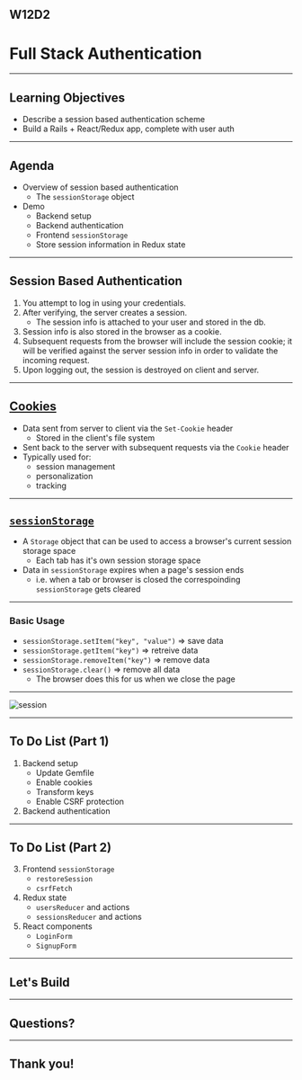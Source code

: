 ## W12D2
# Full Stack Authentication

---

## Learning Objectives

+ Describe a session based authentication scheme
+ Build a Rails + React/Redux app, complete with user auth

---

## Agenda
- Overview of session based authentication
    - The `sessionStorage` object
- Demo
    - Backend setup
    - Backend authentication
    - Frontend `sessionStorage`
    - Store session information in Redux state

---

## Session Based Authentication

1. You attempt to log in using your credentials.
2. After verifying, the server creates a session.
	+ The session info is attached to your user and stored in the db.
3. Session info is also stored in the browser as a cookie.
4. Subsequent requests from the browser will include the session cookie; it will be verified against the server session info in order to validate the incoming request.
5. Upon logging out, the session is destroyed on client and server.

---

## [Cookies](https://developer.mozilla.org/en-US/docs/Web/HTTP/Cookies)

- Data sent from server to client via the `Set-Cookie` header
	- Stored in the client's file system
- Sent back to the server with subsequent requests via the `Cookie` header
- Typically used for:
	- session management
  - personalization
  - tracking
  
---

## [`sessionStorage`](https://developer.mozilla.org/en-US/docs/Web/API/Window/sessionStorage)

- A `Storage` object that can be used to access a browser's current session storage space
	- Each tab has it's own session storage space
- Data in `sessionStorage` expires when a page's session ends
	- i.e. when a tab or browser is closed the correspoinding `sessionStorage` gets cleared

---

### Basic Usage

-	`sessionStorage.setItem("key", "value")` => save data
- `sessionStorage.getItem("key")` => retreive data
- `sessionStorage.removeItem("key")` => remove data
- `sessionStorage.clear()` => remove all data
	* The browser does this for us when we close the page

---

![session](https://aa-ch-lecture-assets.s3.us-west-1.amazonaws.com/react-redux/fullstack-auth/session_based_authentication.jpeg)

---

## To Do List (Part 1)

1. Backend setup
	+ Update Gemfile
	+ Enable cookies
	+ Transform keys
	+ Enable CSRF protection
1. Backend authentication

---

## To Do List (Part 2)
3. Frontend `sessionStorage`
	+ `restoreSession`
	+ `csrfFetch`
1. Redux state
	+ `usersReducer` and actions
	+ `sessionsReducer` and actions
1. React components
	+ `LoginForm`
	+ `SignupForm`
  
---

## Let's Build

---

## Questions?

---

## Thank you!